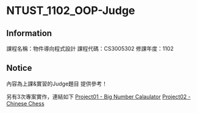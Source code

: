 # NTUST_1102_OOP-Judge

## Information
課程名稱：物件導向程式設計
課程代碼：CS3005302
修課年度：1102

## Notice
內容為上課&實習的Judge題目
提供參考！

另有3次專案實作，連結如下
[Project01 - Big Number Calaulator](https://github.com/yuchen5564/OOP-Project_Big-Number-Calaulator.git)
[Project02 - Chinese Chess](https://github.com/yuchen5564/OOP-Project_Chinese-Chess.git)
